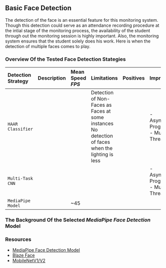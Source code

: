 ## Basic Face Detection
The detection of the face is an essential feature for this monitoring system. Though this detection could serve as an attendance recording procedure at the intial stage of the monitoring process, the availability of the student through out the monitoring session is highly important.
Also, the monitoring system ensures that the student solely does his work. Here is when the detection of multiple faces comes to play.

### **Overview Of the Tested Face Detection Stategies**

| Detection Strategy | Description | Mean Speed _FPS_ | Limitations | Positives|Improvements|
|:---|:---|:---|:---|:---|:---|
| `HAAR Classifier` | | | Detection of Non-Faces as Faces at some instances <br> No detection of faces when the lighting is less| |- Asynchronous Programming<br> - Multi-Threading|
| `Multi-Task CNN`| | | | |- Asynchronous Programming<br> - Multi-Threading|
| `MediaPipe Model`| | ~45 | | | |

### The Background Of the Selected _MediaPipe Face Detection_ Model
### Resources
- [MediaPipe Face Detection Model](https://google.github.io/mediapipe/solutions/face_detection)  
- [Blaze Face](https://arxiv.org/abs/1907.05047)
- [MobileNetV1/V2](https://ai.googleblog.com/2018/04/mobilenetv2-next-generation-of-on.html)



